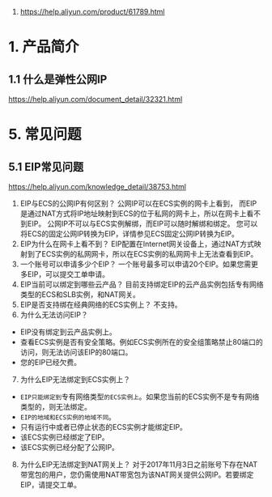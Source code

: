 1. https://help.aliyun.com/product/61789.html

# 1. 产品简介
## 1.1 什么是弹性公网IP
https://help.aliyun.com/document_detail/32321.html
# 5. 常见问题 
## 5.1 EIP常见问题
https://help.aliyun.com/knowledge_detail/38753.html
1. EIP与ECS的公网IP有何区别？
公网IP可以在ECS实例的网卡上看到， 而EIP是通过NAT方式将IP地址映射到ECS的位于私网的网卡上，所以在网卡上看不到EIP。
公网IP不可以与ECS实例解绑，而EIP可以随时解绑和绑定。
您可以将ECS的固定公网IP转换为EIP，详情参见ECS固定公网IP转换为EIP。
2. EIP为什么在网卡上看不到？
EIP配置在Internet网关设备上，通过NAT方式映射到了ECS实例的私网网卡，所以在ECS实例的私网网卡上无法查看到EIP。
3. 一个账号可以申请多少个EIP？
一个账号最多可以申请20个EIP。如果您需更多EIP，可以提交工单申请。
4. EIP当前可以绑定到哪些云产品？
目前支持绑定EIP的云产品实例包括专有网络类型的ECS和SLB实例，和NAT网关。
5. EIP是否支持绑在经典网络的ECS实例上？
不支持。
6. 为什么无法访问EIP？
* EIP没有绑定到云产品实例上。
* 查看ECS实例是否有安全策略。例如ECS实例所在的安全组策略禁止80端口的访问，则无法访问该EIP的80端口。
* 您的EIP已经欠费。
7. 为什么EIP无法绑定到ECS实例上？
* `EIP只能绑定到`专有网络类型`的ECS实例上`。如果您当前的ECS实例不是专有网络类型的，则无法绑定。
* `EIP的地域和ECS实例的地域不同`。
* 只有运行中或者已停止状态的ECS实例才能绑定EIP。
* 该ECS实例已经绑定了EIP。
* 该ECS实例已经分配了公网IP。
8. 为什么EIP无法绑定到NAT网关上？
对于2017年11月3日之前账号下存在NAT带宽包的用户，您仍需使用NAT带宽包为该NAT网关提供公网IP。若要绑定EIP，请提交工单。